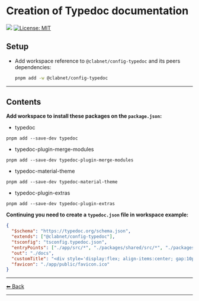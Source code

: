 # **Creation of Typedoc documentation**

![](https://img.shields.io/npm/v/@clabnet/configs-ts.svg?color=brightgreen) [![License: MIT](https://img.shields.io/badge/License-MIT-yellow.svg)](#)

## Setup

- Add workspace reference to `@clabnet/config-typedoc` and its peers dependencies:

  ```sh
  pnpm add -w @clabnet/config-typedoc
  ```

---

## Contents

**Add workspace to install these packages on the `package.json`:**

*   typedoc
````
pnpm add --save-dev typedoc
````

*   typedoc-plugin-merge-modules
````
pnpm add --save-dev typedoc-plugin-merge-modules
````

*   typedoc-material-theme
````
pnpm add --save-dev typedoc-material-theme
````

*   typedoc-plugin-extras
````
pnpm add --save-dev typedoc-plugin-extras
````


**Continuing you need to create a `typedoc.json` file in workspace example:**


```json
{
  "$schema": "https://typedoc.org/schema.json",
  "extends": ["@clabnet/config-typedoc"],
  "tsconfig": "tsconfig.typedoc.json",
  "entryPoints": ["./app/src/*", "./packages/shared/src/*", "./packages/sharedui/src/*"],
  "out": "./docs",
  "customTitle": "<div style='display:flex; align-items:center; gap:10px'><img style='width: 150px' src='https://horizon-dev.germanywestcentral.cloudapp.azure.com/images/Pomini_Lyra.png'> <div>Lyra Code Documentation</div></div>",
  "favicon": "./app/public/favicon.ico"
}

```

---

[⬅ Back](../../README.md)

---



